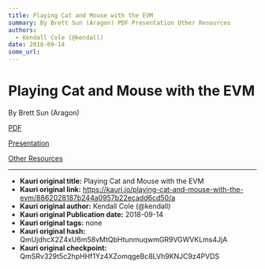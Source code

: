 ```yaml
---
title: Playing Cat and Mouse with the EVM
summary: By Brett Sun (Aragon) PDF Presentation Other Resources
authors:
  - Kendall Cole (@kendall)
date: 2018-09-14
some_url: 
---
```


# Playing Cat and Mouse with the EVM


By Brett Sun (Aragon)

[PDF](https://github.com/ethberlin-hackathon/Talks-presentations/blob/master/resources/cat-and-mouse/pdf.pdf)

[Presentation](https://github.com/ethberlin-hackathon/Talks-presentations/blob/master/resources/cat-and-mouse/keynote.key)

[Other Resources](https://get.status.im/)


---

- **Kauri original title:** Playing Cat and Mouse with the EVM
- **Kauri original link:** https://kauri.io/playing-cat-and-mouse-with-the-evm/8862028187b244a0957b22ecadd6cd50/a
- **Kauri original author:** Kendall Cole (@kendall)
- **Kauri original Publication date:** 2018-09-14
- **Kauri original tags:** none
- **Kauri original hash:** QmUjdhcX2Z4xU6m58vMtQbHtunmuqwmGR9VGWVKLms4JjA
- **Kauri original checkpoint:** QmSRv329t5c2hpHHf1Yz4XZomqgeBc8LVh9KNJC9z4PVDS



